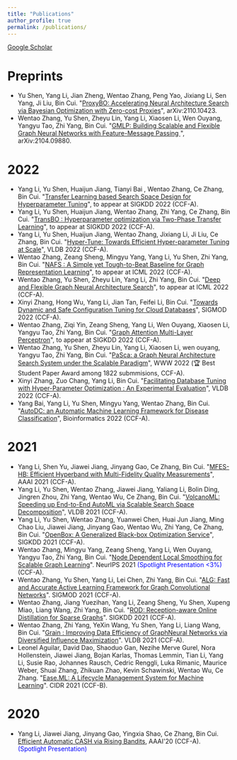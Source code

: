 ```yaml
---
title: "Publications"
author_profile: true
permalink: /publications/
---
```


[Google Scholar](https://scholar.google.com/citations?user=_4s8hFYAAAAJ=en)

# Preprints

* Yu Shen, Yang Li, Jian Zheng, Wentao Zhang, Peng Yao, Jixiang Li, Sen Yang, Ji Liu, Bin Cui. "[ProxyBO: Accelerating Neural Architecture Search via Bayesian Optimization with Zero-cost Proxies](https://arxiv.org/pdf/2110.10423)", arXiv:2110.10423.
* Wentao Zhang, Yu Shen, Zheyu Lin, Yang Li, Xiaosen Li, Wen Ouyang, Yangyu Tao, Zhi Yang, Bin Cui. "[GMLP: Building Scalable and Flexible Graph Neural Networks with Feature-Message Passing
](https://arxiv.org/pdf/2104.09880.pdf)", arXiv:2104.09880.


# 2022

* Yang Li, Yu Shen, Huaijun Jiang, Tianyi Bai , Wentao Zhang, Ce Zhang, Bin Cui. "[Transfer Learning based Search Space Design for Hyperparameter Tuning]()", to appear at SIGKDD 2022 (CCF-A).
* Yang Li, Yu Shen, Huaijun Jiang, Wentao Zhang, Zhi Yang, Ce Zhang, Bin Cui. "[TransBO : Hyperparameter optimization via Two-Phase Transfer Learning]()", to appear at SIGKDD 2022 (CCF-A).
* Yang Li, Yu Shen, Huaijun Jiang, Wentao Zhang, Jixiang Li, Ji Liu, Ce Zhang, Bin Cui. "[Hyper-Tune: Towards Efficient Hyper-parameter Tuning at Scale](http://arxiv.org/abs/2201.06834)", VLDB 2022 (CCF-A).
* Wentao Zhang, Zeang Sheng, Mingyu Yang, Yang Li, Yu Shen, Zhi Yang, Bin Cui. "[NAFS : A Simple yet Tough-to-Beat Baseline for Graph Representation Learning]()", to appear at ICML 2022 (CCF-A).
* Wentao Zhang, Yu Shen, Zheyu Lin, Yang Li, Zhi Yang, Bin Cui. "[Deep and Flexible Graph Neural Architecture Search]()", to appear at ICML 2022 (CCF-A).
* Xinyi Zhang, Hong Wu, Yang Li, Jian Tan, Feifei Li, Bin Cui. "[Towards Dynamic and Safe Configuration Tuning for Cloud Databases](https://arxiv.org/abs/2203.14473)", SIGMOD 2022 (CCF-A).
* Wentao Zhang, Ziqi Yin, Zeang Sheng, Yang Li, Wen Ouyang, Xiaosen Li, Yangyu Tao, Zhi Yang, Bin Cui. "[Graph Attention Multi-Layer Perceptron]()", to appear at SIGKDD 2022 (CCF-A).
* Wentao Zhang, Yu Shen, Zheyu Lin, Yang Li, Xiaosen Li, wen ouyang, Yangyu Tao, Zhi Yang, Bin Cui. "[PaSca: a Graph Neural Architecture Search System under the Scalable Paradigm](https://dl.acm.org/doi/10.1145/3485447.3511986)", WWW 2022 (🏆 Best Student Paper Award among 1822 submmisions, CCF-A).
* Xinyi Zhang, Zuo Chang, Yang Li, Bin Cui. "[Facilitating Database Tuning with Hyper-Parameter Optimization : An Experimental Evaluation](https://arxiv.org/abs/2110.12654)", VLDB 2022 (CCF-A).
* Yang Bai, Yang Li, Yu Shen, Mingyu Yang, Wentao Zhang, Bin Cui. "[AutoDC: an Automatic Machine Learning Framework for Disease Classification](https://academic.oup.com/bioinformatics/advance-article-abstract/doi/10.1093/bioinformatics/btac334/6588096)", Bioinformatics 2022 (CCF-A).


# 2021

* Yang Li, Shen Yu, Jiawei Jiang, Jinyang Gao, Ce Zhang, Bin Cui. "[MFES-HB: Efficient Hyperband with Multi-Fidelity Quality Measurements](https://arxiv.org/abs/2012.03011)", AAAI 2021 (CCF-A). 
* Yang Li, Yu Shen, Wentao Zhang, Jiawei Jiang, Yaliang Li, Bolin Ding, Jingren Zhou, Zhi Yang, Wentao Wu, Ce Zhang, Bin Cui. "[VolcanoML: Speeding up End-to-End AutoML via Scalable Search Space Decomposition](https://arxiv.org/pdf/2107.08861)", VLDB 2021 (CCF-A).  
* Yang Li, Yu Shen, Wentao Zhang, Yuanwei Chen, Huai Jun Jiang, Ming Chao Liu, Jiawei Jiang, Jinyang Gao, Wentao Wu, Zhi Yang, Ce Zhang, Bin Cui. "[OpenBox: A Generalized Black-box Optimization Service](https://arxiv.org/abs/2106.00421)", SIGKDD 2021 (CCF-A).
* Wentao Zhang, Mingyu Yang, Zeang Sheng, Yang Li, Wen Ouyang, Yangyu Tao, Zhi Yang, Bin Cui. "[Node Dependent Local Smoothing for Scalable Graph Learning](https://arxiv.org/pdf/2110.14377)". NeurIPS 2021 <span style="color:blue">(Spotlight Presentation <3%)</span> (CCF-A).
* Wentao Zhang, Yu Shen, Yang Li, Lei Chen, Zhi Yang, Bin Cui. "[ALG: Fast and Accurate Active Learning Framework for Graph Convolutional Networks](https://dl.acm.org/doi/10.1145/3448016.3457325)". SIGMOD 2021 (CCF-A).
* Wentao Zhang, Jiang Yuezihan, Yang Li, Zeang Sheng, Yu Shen, Xupeng Miao, Liang Wang, Zhi Yang, Bin Cui. "[ROD: Reception-aware Online Distillation for Sparse Graphs](https://arxiv.org/pdf/2107.11789)". SIGKDD 2021 (CCF-A).
* Wentao Zhang, Zhi Yang, YeXin Wang, Yu Shen, Yang Li, Liang Wang, Bin Cui. "[Grain : Improving Data Efficiency of GraphNeural Networks via Diversified Influence Maximization](http://vldb.org/pvldb/vol14/p2473-zhang.pdf)". VLDB 2021 (CCF-A).
* Leonel Aguilar, David Dao, Shaoduo Gan, Nezihe Merve Gurel, Nora Hollenstein, Jiawei Jiang, Bojan Karlas, Thomas Lemmin, Tian Li, Yang Li, Susie Rao, Johannes Rausch, Cedric Renggli, Luka Rimanic, Maurice Weber, Shuai Zhang, Zhikuan Zhao, Kevin Schawinski, Wentao Wu, Ce Zhang. "[Ease.ML: A Lifecycle Management System for Machine Learning](http://cidrdb.org/cidr2021/papers/cidr2021_paper26.pdf)". CIDR 2021 (CCF-B).

# 2020

* Yang Li, Jiawei Jiang, Jinyang Gao, Yingxia Shao, Ce Zhang, Bin Cui. [Efficient Automatic CASH via Rising Bandits](https://arxiv.org/abs/2012.04371), AAAI'20 (CCF-A).  <span style="color:blue">(Spotlight Presentation)</span>

